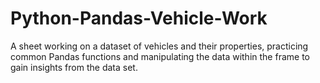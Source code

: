 # Python-Pandas-Vehicle-Work
A sheet working on a dataset of vehicles and their properties, practicing common Pandas functions and manipulating the data within the frame to gain insights from the data set.
